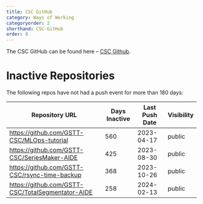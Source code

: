 ```yaml
---
title: CSC GitHub
category: Ways of Working
categoryorder: 2
shorthand: CSC-GitHub
order: 8
---
```


The CSC GitHub can be found here – <a href="https://github.com/GSTT-CSC/">CSC Github</a>.

# Inactive Repositories

The following repos have not had a push event for more than 180 days:

| Repository URL | Days Inactive | Last Push Date | Visibility |
| --- | --- | --- | --- |
| https://github.com/GSTT-CSC/MLOps-tutorial | 560 | 2023-04-17 | public |
| https://github.com/GSTT-CSC/SeriesMaker-AIDE | 425 | 2023-08-30 | public |
| https://github.com/GSTT-CSC/rsync-time-backup | 368 | 2023-10-26 | public |
| https://github.com/GSTT-CSC/TotalSegmentator-AIDE | 258 | 2024-02-13 | public |
